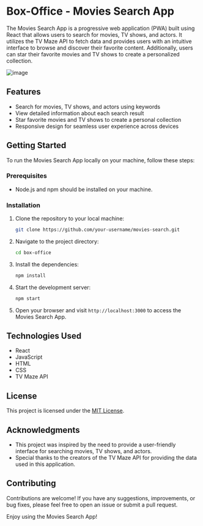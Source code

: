 # Box-Office - Movies Search App

The Movies Search App is a progressive web application (PWA) built using React that allows users to search for movies, TV shows, and actors. It utilizes the TV Maze API to fetch data and provides users with an intuitive interface to browse and discover their favorite content. Additionally, users can star their favorite movies and TV shows to create a personalized collection.

![image](https://github.com/DhaneshKhurana/box_office/assets/17037147/e5cda85e-4f05-4ac2-a50e-9ddfbb7a00be)


## Features

- Search for movies, TV shows, and actors using keywords
- View detailed information about each search result
- Star favorite movies and TV shows to create a personal collection
- Responsive design for seamless user experience across devices

## Getting Started

To run the Movies Search App locally on your machine, follow these steps:

### Prerequisites

- Node.js and npm should be installed on your machine.

### Installation

1. Clone the repository to your local machine:

   ```bash
   git clone https://github.com/your-username/movies-search.git
   ```

2. Navigate to the project directory:

   ```bash
   cd box-office
   ```

3. Install the dependencies:

   ```bash
   npm install
   ```

4. Start the development server:

   ```bash
   npm start
   ```

5. Open your browser and visit `http://localhost:3000` to access the Movies Search App.


## Technologies Used

- React
- JavaScript
- HTML
- CSS
- TV Maze API

## License

This project is licensed under the [MIT License](LICENSE).

## Acknowledgments

- This project was inspired by the need to provide a user-friendly interface for searching movies, TV shows, and actors.
- Special thanks to the creators of the TV Maze API for providing the data used in this application.

## Contributing

Contributions are welcome! If you have any suggestions, improvements, or bug fixes, please feel free to open an issue or submit a pull request.

Enjoy using the Movies Search App!
